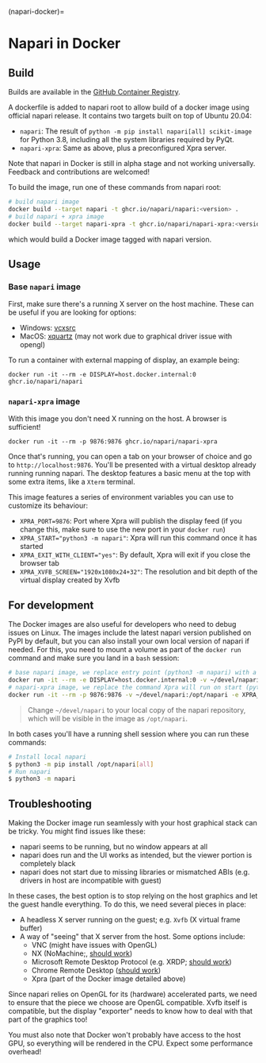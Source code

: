(napari-docker)=

# Napari in Docker

## Build

Builds are available in the [GitHub Container Registry](https://github.com/orgs/napari/packages).

A dockerfile is added to napari root to allow build of a docker image using official napari release.
It contains two targets built on top of Ubuntu 20.04:

* `napari`: The result of `python -m pip install napari[all] scikit-image` for Python 3.8, including all the system libraries required by PyQt.
* `napari-xpra`: Same as above, plus a preconfigured Xpra server.

Note that napari in Docker is still in alpha stage and not working universally. Feedback and contributions are welcomed!

To build the image, run one of these commands from napari root:

```bash
# build napari image
docker build --target napari -t ghcr.io/napari/napari:<version> .
# build napari + xpra image
docker build --target napari-xpra -t ghcr.io/napari/napari-xpra:<version> .
```

which would build a Docker image tagged with napari version.

## Usage

### Base `napari` image

First, make sure there's a running X server on the host machine.
These can be useful if you are looking for options:
* Windows: [vcxsrc](https://sourceforge.net/projects/vcxsrv/)
* MacOS: [xquartz](https://www.xquartz.org/) (may not work due to graphical driver issue with opengl)

To run a container with external mapping of display, an example being:

```
docker run -it --rm -e DISPLAY=host.docker.internal:0 ghcr.io/napari/napari
```

### `napari-xpra` image

With this image you don't need X running on the host. A browser is sufficient!

```
docker run -it --rm -p 9876:9876 ghcr.io/napari/napari-xpra
```

Once that's running, you can open a tab on your browser of choice and go to ``http://localhost:9876``.
You'll be presented with a virtual desktop already running running napari.
The desktop features a basic menu at the top with some extra items, like a `Xterm` terminal.

This image features a series of environment variables you can use to customize its behaviour:

* `XPRA_PORT=9876`: Port where Xpra will publish the display feed (if you change this, make sure to use the new port in your  `docker run`)
* `XPRA_START="python3 -m napari"`: Xpra will run this command once it has started
* `XPRA_EXIT_WITH_CLIENT="yes"`: By default, Xpra will exit if you close the browser tab
* `XPRA_XVFB_SCREEN="1920x1080x24+32"`: The resolution and bit depth of the virtual display created by Xvfb

## For development

The Docker images are also useful for developers who need to debug issues on Linux.
The images include the latest napari version published on PyPI by default, but you can also install your own local version of napari if needed.
For this, you need to mount a volume as part of the `docker run` command and make sure you land in a `bash` session:

```bash
# base napari image, we replace entry point (python3 -m napari) with a bash session
docker run -it --rm -e DISPLAY=host.docker.internal:0 -v ~/devel/napari:/opt/napari --entrypoint /bin/bash ghcr.io/napari/napari
# napari-xpra image, we replace the command Xpra will run on start (python3 -m napari) to a bash session running on xterm
docker run -it --rm -p 9876:9876 -v ~/devel/napari:/opt/napari -e XPRA_START=xterm ghcr.io/napari/napari-xpra
```

> Change `~/devel/napari` to your local copy of the napari repository, which will be visible in the image as `/opt/napari`.

In both cases you'll have a running shell session where you can run these commands:

```bash
# Install local napari
$ python3 -m pip install /opt/napari[all]
# Run napari
$ python3 -m napari
```

## Troubleshooting

Making the Docker image run seamlessly with your host graphical stack can be tricky.
You might find issues like these:

* napari seems to be running, but no window appears at all
* napari does run and the UI works as intended, but the viewer portion is completely black
* napari does not start due to missing libraries or mismatched ABIs (e.g. drivers in host are incompatible with guest)

In these cases, the best option is to stop relying on the host graphics and let the guest handle
everything. To do this, we need several pieces in place:

* A headless X server running on the guest; e.g. `Xvfb` (X virtual frame buffer)
* A way of "seeing" that X server from the host. Some options include:
    * VNC (might have issues with OpenGL)
    * NX (NoMachine;, [should work](https://github.com/napari/napari/issues/886#issuecomment-873178682))
    * Microsoft Remote Desktop Protocol (e.g. XRDP; [should work](https://github.com/napari/napari/issues/886#issuecomment-875959941))
    * Chrome Remote Desktop ([should work](https://github.com/napari/napari/issues/886#issue-551159225))
    * Xpra (part of the Docker image detailed above)

Since napari relies on OpenGL for its (hardware) accelerated parts, we need to ensure that the piece we choose are OpenGL compatible.
Xvfb itself is compatible, but the display "exporter" needs to know how to deal with that part of the graphics too!

You must also note that Docker won't probably have access to the host GPU, so everything will be rendered in the CPU.
Expect some performance overhead!
